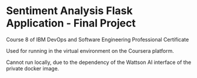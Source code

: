 # Sentiment Analysis Flask Application - Final Project
Course 8 of IBM DevOps and Software Engineering Professional Certificate

Used for running in the virtual environment on the Coursera platform.

Cannot run locally, due to the dependency of the Wattson AI interface of the private docker image. 
